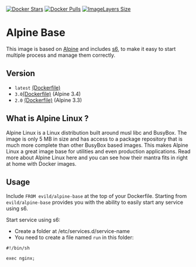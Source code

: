 [![Docker Stars](https://img.shields.io/docker/stars/evild/alpine-base.svg?style=flat-square)](https://hub.docker.com/r/evild/alpine-base/)
[![Docker Pulls](https://img.shields.io/docker/pulls/evild/alpine-base.svg?style=flat-square)](https://hub.docker.com/r/evild/alpine-base/)
[![ImageLayers Size](https://img.shields.io/imagelayers/image-size/evild/alpine-base/latest.svg?style=flat-square)](https://hub.docker.com/r/evild/alpine-base/)

# Alpine Base

This image is based on [Alpine](https://hub.docker.com/_/alpine/) and includes [s6](https://github.com/just-containers/s6-overlay), to make it easy to start multiple process and manage them correctly.

## Version

- `latest` [(Dockerfile)](https://github.com/Evild67/docker-alpine-base/blob/master/Dockerfile)
- `3.0`[(Dockerfile)](https://github.com/Evild67/docker-alpine-base/blob/3e2a3de6f428f91264d3edff108502c1b960f0f8/Dockerfile) (Alpine 3.4)
- `2.0` [(Dockerfile)](https://github.com/Evild67/docker-alpine-base/blob/10c778432409a0f2b0c02d87de153a693f31aadc/Dockerfile) (Alpine 3.3)


## What is Alpine Linux ?
Alpine Linux is a Linux distribution built around musl libc and BusyBox. The image is only 5 MB in size and has access to a package repository that is much more complete than other BusyBox based images. This makes Alpine Linux a great image base for utilities and even production applications. Read more about Alpine Linux here and you can see how their mantra fits in right at home with Docker images.

## Usage

Include `FROM evild/alpine-base` at the top of your Dockerfile. Starting from `evild/alpine-base` provides you with the ability to easily start any service using s6.

Start service using s6:
* Create a folder at /etc/services.d/service-name
* You need to create a file named `run` in this folder:

```
#!/bin/sh

exec nginx;
```
